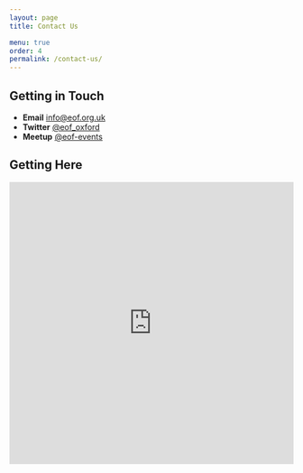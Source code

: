 ```yaml
---
layout: page
title: Contact Us

menu: true
order: 4
permalink: /contact-us/
---
```


## Getting in Touch

* **Email**  [info@eof.org.uk](mailto:info@eof.org.uk)
* **Twitter**  [@eof_oxford](https://twitter.com/@eof_oxford)
* **Meetup**  [@eof-events](https://www.meetup.com/eof-events)

## Getting Here

<div style="width: 100%"><iframe width="100%" height="500" src="https://maps.google.com/maps?width=100%&amp;height=500&amp;hl=en&amp;q=Aristotle%20House+(EOF%20Hackspace)&amp;ie=UTF8&amp;t=&amp;z=13&amp;iwloc=B&amp;output=embed" frameborder="0" scrolling="no" marginheight="0" marginwidth="0"><a href="https://www.maps.ie/create-google-map/">Google map generator</a></iframe></div><br />

